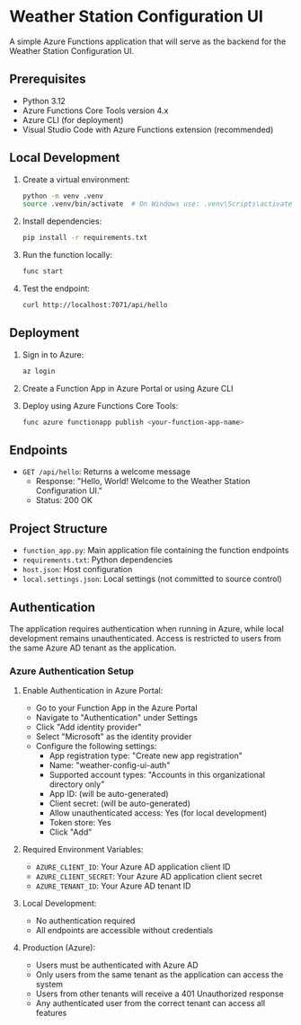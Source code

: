 # Weather Station Configuration UI

A simple Azure Functions application that will serve as the backend for the Weather Station Configuration UI.

## Prerequisites

- Python 3.12
- Azure Functions Core Tools version 4.x
- Azure CLI (for deployment)
- Visual Studio Code with Azure Functions extension (recommended)

## Local Development

1. Create a virtual environment:
   ```bash
   python -m venv .venv
   source .venv/bin/activate  # On Windows use: .venv\Scripts\activate
   ```

2. Install dependencies:
   ```bash
   pip install -r requirements.txt
   ```

3. Run the function locally:
   ```bash
   func start
   ```

4. Test the endpoint:
   ```bash
   curl http://localhost:7071/api/hello
   ```

## Deployment

1. Sign in to Azure:
   ```bash
   az login
   ```

2. Create a Function App in Azure Portal or using Azure CLI

3. Deploy using Azure Functions Core Tools:
   ```bash
   func azure functionapp publish <your-function-app-name>
   ```

## Endpoints

- `GET /api/hello`: Returns a welcome message
  - Response: "Hello, World! Welcome to the Weather Station Configuration UI."
  - Status: 200 OK

## Project Structure

- `function_app.py`: Main application file containing the function endpoints
- `requirements.txt`: Python dependencies
- `host.json`: Host configuration
- `local.settings.json`: Local settings (not committed to source control)

## Authentication

The application requires authentication when running in Azure, while local development remains unauthenticated. Access is restricted to users from the same Azure AD tenant as the application.

### Azure Authentication Setup

1. Enable Authentication in Azure Portal:
   - Go to your Function App in the Azure Portal
   - Navigate to "Authentication" under Settings
   - Click "Add identity provider"
   - Select "Microsoft" as the identity provider
   - Configure the following settings:
     - App registration type: "Create new app registration"
     - Name: "weather-config-ui-auth"
     - Supported account types: "Accounts in this organizational directory only"
     - App ID: (will be auto-generated)
     - Client secret: (will be auto-generated)
     - Allow unauthenticated access: Yes (for local development)
     - Token store: Yes
     - Click "Add"

2. Required Environment Variables:
   - `AZURE_CLIENT_ID`: Your Azure AD application client ID
   - `AZURE_CLIENT_SECRET`: Your Azure AD application client secret
   - `AZURE_TENANT_ID`: Your Azure AD tenant ID

3. Local Development:
   - No authentication required
   - All endpoints are accessible without credentials

4. Production (Azure):
   - Users must be authenticated with Azure AD
   - Only users from the same tenant as the application can access the system
   - Users from other tenants will receive a 401 Unauthorized response
   - Any authenticated user from the correct tenant can access all features 